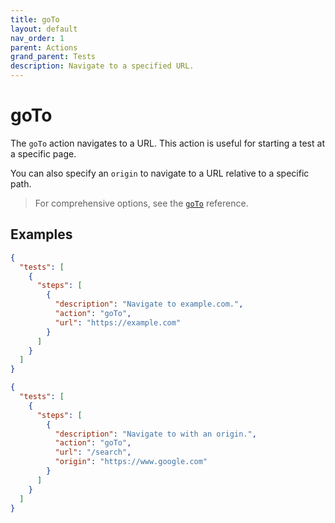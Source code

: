 ```yaml
---
title: goTo
layout: default
nav_order: 1
parent: Actions
grand_parent: Tests
description: Navigate to a specified URL.
---
```


# goTo

The `goTo` action navigates to a URL. This action is useful for starting a test at a specific page.

You can also specify an `origin` to navigate to a URL relative to a specific path.

> For comprehensive options, see the [`goTo`](/docs/references/schemas/goTo) reference.

## Examples

```json
{
  "tests": [
    {
      "steps": [
        {
          "description": "Navigate to example.com.",
          "action": "goTo",
          "url": "https://example.com"
        }
      ]
    }
  ]
}
```

```json
{
  "tests": [
    {
      "steps": [
        {
          "description": "Navigate to with an origin.",
          "action": "goTo",
          "url": "/search",
          "origin": "https://www.google.com"
        }
      ]
    }
  ]
}
```
